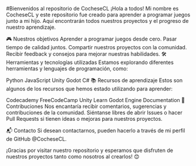 #Bienvenidos al repositorio de CocheseCL
¡Hola a todos! Mi nombre es CocheseCL y este repositorio fue creado para aprender a programar juegos junto a mi hijo. Aquí encontrarán todos nuestros proyectos y el progreso de nuestro aprendizaje.

🎮 Nuestros objetivos
Aprender a programar juegos desde cero.
Pasar tiempo de calidad juntos.
Compartir nuestros proyectos con la comunidad.
Recibir feedback y consejos para mejorar nuestras habilidades.
🛠️ Herramientas y tecnologías utilizadas
Estamos explorando diferentes herramientas y lenguajes de programación, como:

Python
JavaScript
Unity
Godot
C#
📚 Recursos de aprendizaje
Estos son algunos de los recursos que hemos estado utilizando para aprender:

Codecademy
FreeCodeCamp
Unity Learn
Godot Engine Documentation
🤝 Contribuciones
Nos encantaría recibir comentarios, sugerencias y contribuciones de la comunidad. Siéntanse libres de abrir Issues o hacer Pull Requests si tienen ideas o mejoras para nuestros proyectos.

📬 Contacto
Si desean contactarnos, pueden hacerlo a través de mi perfil de GitHub @CocheseCL.

¡Gracias por visitar nuestro repositorio y esperamos que disfruten de nuestros proyectos tanto como nosotros al crearlos! 😊
